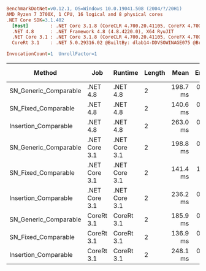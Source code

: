 ``` ini

BenchmarkDotNet=v0.12.1, OS=Windows 10.0.19041.508 (2004/?/20H1)
AMD Ryzen 7 3700X, 1 CPU, 16 logical and 8 physical cores
.NET Core SDK=3.1.402
  [Host]        : .NET Core 3.1.8 (CoreCLR 4.700.20.41105, CoreFX 4.700.20.41903), X64 RyuJIT
  .NET 4.8      : .NET Framework 4.8 (4.8.4220.0), X64 RyuJIT
  .NET Core 3.1 : .NET Core 3.1.8 (CoreCLR 4.700.20.41105, CoreFX 4.700.20.41903), X64 RyuJIT
  CoreRt 3.1    : .NET 5.0.29316.02 @BuiltBy: dlab14-DDVSOWINAGE075 @Branch: master @Commit: 40be8b7e2598b2ccb827fd90cd30c0e2d4496941, X64 AOT

InvocationCount=1  UnrollFactor=1  

```
|                Method |           Job |       Runtime | Length |     Mean |   Error |  StdDev | Gen 0 | Gen 1 | Gen 2 | Allocated |
|---------------------- |-------------- |-------------- |------- |---------:|--------:|--------:|------:|------:|------:|----------:|
| SN_Generic_Comparable |      .NET 4.8 |      .NET 4.8 |      2 | 198.7 ms | 0.74 ms | 0.70 ms |     - |     - |     - |         - |
|   SN_Fixed_Comparable |      .NET 4.8 |      .NET 4.8 |      2 | 140.6 ms | 0.48 ms | 0.45 ms |     - |     - |     - |         - |
|  Insertion_Comparable |      .NET 4.8 |      .NET 4.8 |      2 | 263.0 ms | 0.76 ms | 0.59 ms |     - |     - |     - |         - |
| SN_Generic_Comparable | .NET Core 3.1 | .NET Core 3.1 |      2 | 198.8 ms | 0.58 ms | 0.49 ms |     - |     - |     - |      48 B |
|   SN_Fixed_Comparable | .NET Core 3.1 | .NET Core 3.1 |      2 | 141.4 ms | 1.05 ms | 0.98 ms |     - |     - |     - |         - |
|  Insertion_Comparable | .NET Core 3.1 | .NET Core 3.1 |      2 | 236.2 ms | 0.83 ms | 0.74 ms |     - |     - |     - |         - |
| SN_Generic_Comparable |    CoreRt 3.1 |    CoreRt 3.1 |      2 | 185.9 ms | 0.87 ms | 0.73 ms |     - |     - |     - |         - |
|   SN_Fixed_Comparable |    CoreRt 3.1 |    CoreRt 3.1 |      2 | 136.9 ms | 0.75 ms | 0.70 ms |     - |     - |     - |         - |
|  Insertion_Comparable |    CoreRt 3.1 |    CoreRt 3.1 |      2 | 248.1 ms | 0.58 ms | 0.54 ms |     - |     - |     - |         - |
